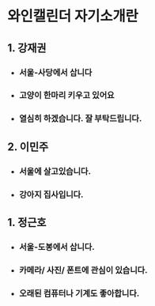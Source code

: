 # 와인캘린더 자기소개란

## 1. 강재권

- ### 서울-사당에서 삽니다
- ### 고양이 한마리 키우고 있어요
- ### 열심히 하겠습니다. 잘 부탁드립니다.


## 2. 이민주

- ### 서울에 살고있습니다.
- ### 강아지 집사입니다.


## 1. 정근호

- ### 서울-도봉에서 삽니다.
- ### 카메라/ 사진/ 폰트에 관심이 있습니다.
- ### 오래된 컴퓨터나 기계도 좋아합니다.
